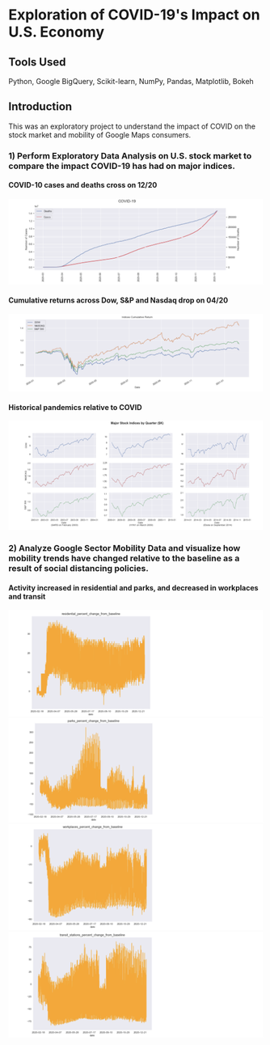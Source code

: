 # Exploration of COVID-19's Impact on U.S. Economy

## Tools Used 
Python, Google BigQuery, Scikit-learn, NumPy, Pandas, Matplotlib, Bokeh

## Introduction
This was an exploratory project to understand the impact of COVID on the stock market and mobility of Google Maps consumers. 

### 1) Perform Exploratory Data Analysis on U.S. stock market to compare the impact COVID-19 has had on major indices.

#### COVID-10 cases and deaths cross on 12/20
![Screenshot](6.1.png)

#### Cumulative returns across Dow, S&P and Nasdaq drop on 04/20
![Screenshot](6.2.png)

#### Historical pandemics relative to COVID
![Screenshot](6.3.png)

### 2) Analyze Google Sector Mobility Data and visualize how mobility trends have changed relative to the baseline as a result of social distancing policies. 

#### Activity increased in residential and parks, and decreased in workplaces and transit
![Screenshot](6.4.png)
![Screenshot](6.5.png)
![Screenshot](6.6.png)
![Screenshot](6.7.png)
